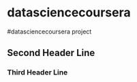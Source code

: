 datasciencecoursera
===================

#datasciencecoursera project
## Second Header Line
### Third Header Line
